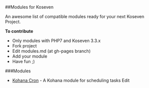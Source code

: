 ##Modules for Koseven

An awesome list of compatible modules ready for your next Koseven Project.

**To contribute**
- Only modules with PHP7 and Koseven 3.3.x
- Fork project
- Edit modules.md (at gh-pages branch)
- Add your module
- Have  fun ;)


###Modules
- [Kohana Cron](https://github.com/neo22s/kohana-cron) - A Kohana module for scheduling tasks Edit
